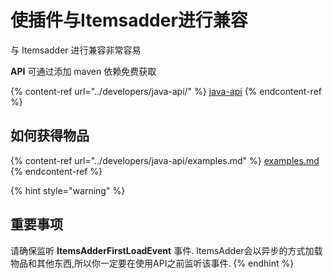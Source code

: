 # 使插件与Itemsadder进行兼容

与 Itemsadder 进行兼容非常容易

**API** 可通过添加 maven 依赖免费获取

{% content-ref url="../developers/java-api/" %}
[java-api](../developers/java-api/)
{% endcontent-ref %}

## 如何获得物品

{% content-ref url="../developers/java-api/examples.md" %}
[examples.md](../developers/java-api/examples.md)
{% endcontent-ref %}

{% hint style="warning" %}
## 重要事项

请确保监听 **ItemsAdderFirstLoadEvent** 事件. 
ItemsAdder会以异步的方式加载物品和其他东西,所以你一定要在使用API之前监听该事件.
{% endhint %}
